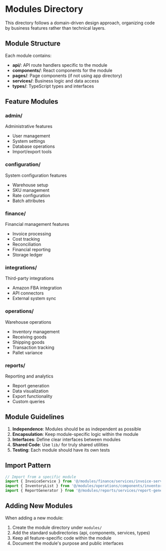 # Modules Directory

This directory follows a domain-driven design approach, organizing code by business features rather than technical layers.

## Module Structure

Each module contains:
- **api/**: API route handlers specific to the module
- **components/**: React components for the module
- **pages/**: Page components (if not using app directory)
- **services/**: Business logic and data access
- **types/**: TypeScript types and interfaces

## Feature Modules

### admin/
Administrative features
- User management
- System settings
- Database operations
- Import/export tools

### configuration/
System configuration features
- Warehouse setup
- SKU management
- Rate configuration
- Batch attributes

### finance/
Financial management features
- Invoice processing
- Cost tracking
- Reconciliation
- Financial reporting
- Storage ledger

### integrations/
Third-party integrations
- Amazon FBA integration
- API connectors
- External system sync

### operations/
Warehouse operations
- Inventory management
- Receiving goods
- Shipping goods
- Transaction tracking
- Pallet variance

### reports/
Reporting and analytics
- Report generation
- Data visualization
- Export functionality
- Custom queries

## Module Guidelines

1. **Independence**: Modules should be as independent as possible
2. **Encapsulation**: Keep module-specific logic within the module
3. **Interfaces**: Define clear interfaces between modules
4. **Shared Code**: Use `lib/` for truly shared utilities
5. **Testing**: Each module should have its own tests

## Import Pattern

```typescript
// Import from a specific module
import { InvoiceService } from '@/modules/finance/services/invoice-service'
import { InventoryList } from '@/modules/operations/components/inventory-list'
import { ReportGenerator } from '@/modules/reports/services/report-generator'
```

## Adding New Modules

When adding a new module:
1. Create the module directory under `modules/`
2. Add the standard subdirectories (api, components, services, types)
3. Keep all feature-specific code within the module
4. Document the module's purpose and public interfaces